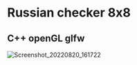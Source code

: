 # Russian checker 8x8
## C++ openGL glfw
![Screenshot_20220820_161722](https://user-images.githubusercontent.com/55046386/185731906-836f8258-6aaf-4428-a2f2-b100b7a9435c.png)
